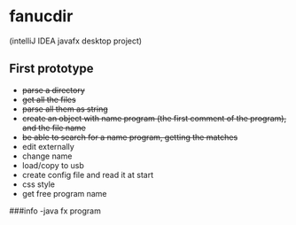 # fanucdir

(intelliJ IDEA javafx desktop project)

## First prototype
- ~~parse a directory~~
- ~~get all the files~~
- ~~parse all them as string~~
- ~~create an object with name program (the first comment of the program), and the file name~~
- ~~be able to search for a name program, getting the matches~~
- edit externally
- change name
- load/copy to usb
- create config file and read it at start
- css style
- get free program name

###info
-java fx program